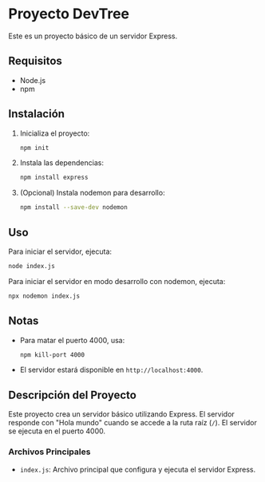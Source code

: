 # Proyecto DevTree

Este es un proyecto básico de un servidor Express.

## Requisitos

- Node.js
- npm

## Instalación

1. Inicializa el proyecto:

   ```bash
   npm init
   ```

2. Instala las dependencias:

   ```bash
   npm install express
   ```

3. (Opcional) Instala nodemon para desarrollo:
   ```bash
   npm install --save-dev nodemon
   ```

## Uso

Para iniciar el servidor, ejecuta:

```bash
node index.js
```

Para iniciar el servidor en modo desarrollo con nodemon, ejecuta:

```bash
npx nodemon index.js
```

## Notas

- Para matar el puerto 4000, usa:

  ```bash
  npm kill-port 4000
  ```

- El servidor estará disponible en `http://localhost:4000`.

## Descripción del Proyecto

Este proyecto crea un servidor básico utilizando Express. El servidor responde con "Hola mundo" cuando se accede a la ruta raíz (`/`). El servidor se ejecuta en el puerto 4000.

### Archivos Principales

- `index.js`: Archivo principal que configura y ejecuta el servidor Express.
